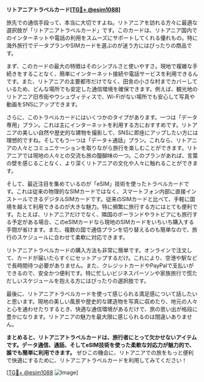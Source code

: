**リトアニアトラベルカード[[TG💪+ @esim1088](https://t.me/s/esim1088)]**

旅先での通信手段って、本当に大切ですよね。リトアニアを訪れる方々に最適な選択肢が「リトアニアトラベルカード」です。このカードは、リトアニア国内でのインターネットや電話の利用をスムーズにサポートしてくれる優れもの。特に海外旅行でデータプランやSIMカードを選ぶのが迷う方にはぴったりの商品です。

まず、このカードの最大の特徴はそのシンプルさと使いやすさ。現地で複雑な手続きをすることなく、簡単にインターネット接続や電話サービスを利用できるんです。また、リトアニアの主要都市だけでなく、田舎の小さな村までカバーしているため、どんな場所でも安定した通信環境を確保できます。例えば、観光地のリトアニア旧市街やウシュヴィティスで、Wi-Fiがない場所でも安心して写真や動画をSNSにアップできます。

さらに、このトラベルカードにはいくつかのタイプがあります。一つは「データ専用」プラン。これは主にインターネットを利用する方におすすめです。リトアニアの美しい自然や歴史的な建物を撮影して、SNSに即座にアップしたい方には理想的ですね。そしてもう一つは「データ＋通話」プラン。これなら、リトアニアの人々とコミュニケーションを取りながら旅行を楽しむことができます。リトアニアでは現地の人々との交流も旅の醍醐味の一つ。このプランがあれば、言葉の壁を感じることなく、より深くリトアニアの文化や人々に触れることができます。

そして、最近注目を集めているのが「eSIM」技術を使ったトラベルカードです。これは従来の物理的なSIMカードではなく、スマートフォン内部に直接インストールできるデジタルSIMカードです。従来のSIMカードと比べて、手軽に国境を越えて利用できるのが大きな魅力。特に頻繁に旅行する方にはとても便利です。たとえば、リトアニアだけでなく、隣国のポーランドやラトビアにも旅行する予定がある場合、このeSIMカードなら現地のSIMカードをいちいち購入する手間が省けます。また、複数の国で通信プランを切り替えるのも簡単なので、旅行のスケジュールに合わせて柔軟に対応できます。

リトアニアトラベルカードの購入方法も非常に簡単です。オンラインで注文して、カードが届いたらすぐにセットアップするだけ。これにより、空港や駅などで長時間待つ必要がありません。また、クレジットカードやPayPalで支払いができるので、安全かつ便利です。特に忙しいビジネスパーソンや家族旅行で慌ただしいスケジュールを抱える方にはぴったりの選択肢です。

最後に、リトアニアトラベルカードを使って感じられる満足感について話したいと思います。現地の美しい風景や歴史的な建造物を写真に収めたり、地元の人々と心を通わせたりするとき、快適な通信環境があるだけで、旅の思い出が格段に豊かになります。リトアニアの魅力を最大限に感じられるのは間違いありません。

**まとめると、リトアニアトラベルカードは、旅行者にとって欠かせないアイテムです。データ通信、通話、そしてeSIM技術を使った柔軟な対応力が魅力的で、誰でも簡単に利用できます。** ぜひこの機会に、リトアニアでの旅をもっと便利で快適にするために、リトアニアトラベルカードを利用してみてください！

[[TG💪+ @esim1088](https://t.me/s/esim1088) ![Image](https://i.postimg.cc/Y0z9fWf4/image.png)]